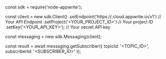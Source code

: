 const sdk = require('node-appwrite');

const client = new sdk.Client()
    .setEndpoint('https://<REGION>.cloud.appwrite.io/v1') // Your API Endpoint
    .setProject('<YOUR_PROJECT_ID>') // Your project ID
    .setKey('<YOUR_API_KEY>'); // Your secret API key

const messaging = new sdk.Messaging(client);

const result = await messaging.getSubscriber({
    topicId: '<TOPIC_ID>',
    subscriberId: '<SUBSCRIBER_ID>'
});
